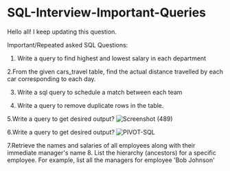 # SQL-Interview-Important-Queries
Hello all!
I keep updating this question.

Important/Repeated asked SQL Questions:

1. Write a query to find highest and lowest salary in each department<BR>
   
2.From the given cars_travel table, find the actual distance travelled by each car corresponding to each day.

3. Write a sql query to schedule a match between each team
   
4. Write a query to remove duplicate rows in the table.

5.Write a query to get desired output?
        ![Screenshot (489)](https://github.com/hemaprabhavathi20/SQL-Interview-Important-Queries/assets/147178268/e317d5c8-0b21-4708-9752-8e07646c7183)
        
6.Write a query to get desired output? 
            ![PIVOT-SQL](https://github.com/hemaprabhavathi20/SQL-Interview-Important-Queries/assets/147178268/f9452977-6dc4-4720-98f5-275487e061ec)

7.Retrieve the names and salaries of all employees along with their immediate manager's name
8. List the hierarchy (ancestors) for a specific employee. For example, list all the managers for employee 'Bob Johnson'
